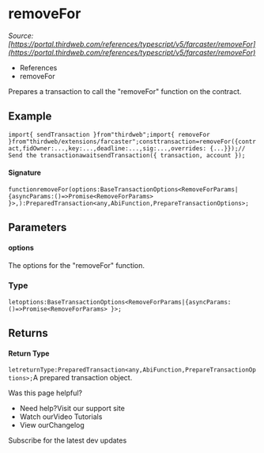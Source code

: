 # removeFor

*Source: [https://portal.thirdweb.com/references/typescript/v5/farcaster/removeFor](https://portal.thirdweb.com/references/typescript/v5/farcaster/removeFor)*

* References
* removeFor

Prepares a transaction to call the "removeFor" function on the contract.

## Example

`import{ sendTransaction }from"thirdweb";import{ removeFor }from"thirdweb/extensions/farcaster";consttransaction=removeFor({contract,fidOwner:...,key:...,deadline:...,sig:...,overrides: {...}});// Send the transactionawaitsendTransaction({ transaction, account });`
#### Signature

`functionremoveFor(options:BaseTransactionOptions<RemoveForParams|{asyncParams:()=>Promise<RemoveForParams> }>,):PreparedTransaction<any,AbiFunction,PrepareTransactionOptions>;`
## Parameters

#### options

The options for the "removeFor" function.

### Type

`letoptions:BaseTransactionOptions<RemoveForParams|{asyncParams:()=>Promise<RemoveForParams> }>;`
## Returns

#### Return Type

`letreturnType:PreparedTransaction<any,AbiFunction,PrepareTransactionOptions>;`A prepared transaction object.

Was this page helpful?

* Need help?Visit our support site
* Watch ourVideo Tutorials
* View ourChangelog

Subscribe for the latest dev updates

